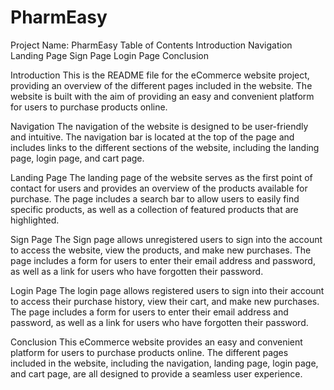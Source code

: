 # PharmEasy

Project Name: PharmEasy
Table of Contents
Introduction
Navigation
Landing Page
Sign Page
Login Page
Conclusion


Introduction
This is the README file for the eCommerce website project, providing an overview of the different pages included in the website. The website is built with the aim of providing an easy and convenient platform for users to purchase products online.

Navigation
The navigation of the website is designed to be user-friendly and intuitive. The navigation bar is located at the top of the page and includes links to the different sections of the website, including the landing page, login page, and cart page.

Landing Page
The landing page of the website serves as the first point of contact for users and provides an overview of the products available for purchase. The page includes a search bar to allow users to easily find specific products, as well as a collection of featured products that are highlighted.

Sign Page
The Sign page allows unregistered users to sign into the account to access the website, view the products, and make new purchases. The page includes a form for users to enter their email address and password, as well as a link for users who have forgotten their password.

Login Page
The login page allows registered users to sign into their account to access their purchase history, view their cart, and make new purchases. The page includes a form for users to enter their email address and password, as well as a link for users who have forgotten their password.

Conclusion
This eCommerce website provides an easy and convenient platform for users to purchase products online. The different pages included in the website, including the navigation, landing page, login page, and cart page, are all designed to provide a seamless user experience.
